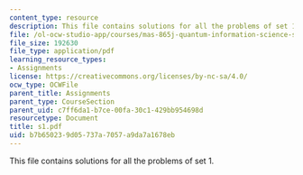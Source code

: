 ```yaml
---
content_type: resource
description: This file contains solutions for all the problems of set 1.
file: /ol-ocw-studio-app/courses/mas-865j-quantum-information-science-spring-2006/b7b650239d05737a7057a9da7a1678eb_s1.pdf
file_size: 192630
file_type: application/pdf
learning_resource_types:
- Assignments
license: https://creativecommons.org/licenses/by-nc-sa/4.0/
ocw_type: OCWFile
parent_title: Assignments
parent_type: CourseSection
parent_uid: c7ff6da1-b7ce-00fa-30c1-429bb954698d
resourcetype: Document
title: s1.pdf
uid: b7b65023-9d05-737a-7057-a9da7a1678eb
---
```

This file contains solutions for all the problems of set 1.
